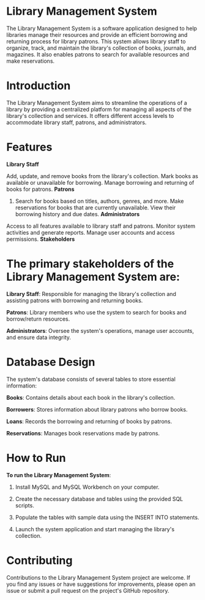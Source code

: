 # Library Management System
The Library Management System is a software application designed to help libraries manage their resources and provide an efficient borrowing and returning process for library patrons. This system allows library staff to organize, track, and maintain the library's collection of books, journals, and magazines. It also enables patrons to search for available resources and make reservations.

# Introduction
The Library Management System aims to streamline the operations of a library by providing a centralized platform for managing all aspects of the library's collection and services. It offers different access levels to accommodate library staff, patrons, and administrators.

# Features
**Library Staff**

Add, update, and remove books from the library's collection.
Mark books as available or unavailable for borrowing.
Manage borrowing and returning of books for patrons.
**Patrons**

1. Search for books based on titles, authors, genres, and more.
Make reservations for books that are currently unavailable.
View their borrowing history and due dates.
**Administrators**

Access to all features available to library staff and patrons.
Monitor system activities and generate reports.
Manage user accounts and access permissions.
**Stakeholders**
# The primary stakeholders of the Library Management System are:

**Library Staff**: Responsible for managing the library's collection and assisting patrons with borrowing and returning books.

**Patrons**: Library members who use the system to search for books and borrow/return resources.

**Administrators**: Oversee the system's operations, manage user accounts, and ensure data integrity.

# Database Design
The system's database consists of several tables to store essential information:

**Books**: Contains details about each book in the library's collection.

**Borrowers**: Stores information about library patrons who borrow books.

**Loans**: Records the borrowing and returning of books by patrons.

**Reservations**: Manages book reservations made by patrons.

# How to Run
**To run the Library Management System**:

1. Install MySQL and MySQL Workbench on your computer.

2. Create the necessary database and tables using the provided SQL scripts.

3. Populate the tables with sample data using the INSERT INTO statements.

4. Launch the system application and start managing the library's collection.

# Contributing
Contributions to the Library Management System project are welcome. If you find any issues or have suggestions for improvements, please open an issue or submit a pull request on the project's GitHub repository.

